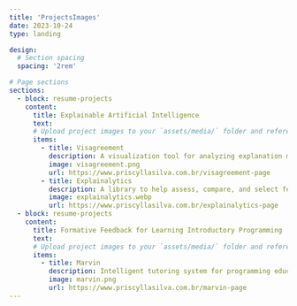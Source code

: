 ```yaml
---
title: 'ProjectsImages'
date: 2023-10-24
type: landing

design:
  # Section spacing
  spacing: '2rem'

# Page sections
sections:
  - block: resume-projects
    content:
      title: Explainable Artificial Intelligence
      text: 
      # Upload project images to your `assets/media/` folder and reference the filename in the `image` option
      items:
        - title: Visagreement
          description: A visualization tool for analyzing explanation method (dis)agreement.
          image: visagreement.png
          url: https://www.priscyllasilva.com.br/visagreement-page
        - title: Explainalytics
          description: A library to help assess, compare, and select feature attribution methods interactively.
          image: explainalytics.webp
          url: https://www.priscyllasilva.com.br/explainalytics-page
  - block: resume-projects
    content:
      title: Formative Feedback for Learning Introductory Programming
      text: 
      # Upload project images to your `assets/media/` folder and reference the filename in the `image` option
      items:
        - title: Marvin
          description: Intelligent tutoring system for programming education.
          image: marvin.png
          url: https://www.priscyllasilva.com.br/marvin-page
---
```

